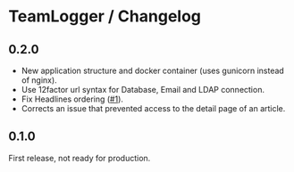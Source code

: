 TeamLogger / Changelog
=====================

0.2.0
-----

* New application structure and docker container (uses gunicorn instead of nginx).
* Use 12factor url syntax for Database, Email and LDAP connection.
* Fix Headlines ordering ([#1](https://github.com/mpapillon/django-teamlogger/issues/1)).
* Corrects an issue that prevented access to the detail page of an article.

0.1.0
-----

First release, not ready for production.
